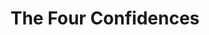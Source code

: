 ---
type: E-book
title: The Four Confidences
description: "This is a short guide that answers the burning question of our time: “How do I build confidence?” The Four Confidences is based on lived experience."
image: /assets/images/thumbnails/four-confidences.jpg
product_info:
  button_text: Download now
  button_url: https://mind-and-fist.ck.page/4f65ddeea7
  price: Free
hero:
  hero_type: product
  image: /assets/images/thumbnails/four-confidences.jpg
  heading: The Four Confidences
  text: "This is a short guide that answers the burning question of our time: “How do I build confidence?” The Four Confidences is based on lived experience."
page_blocks:
  - _id: block_rich_text
    alignment: center
    text_markdown: |
      This is a short book that answers the burning question of our time: “How do I build confidence?”

      *The Four Confidences* is based on cold, hard experience. Not theory. The same way I got confidence in my athletic, academic, and social abilities is what I share here. When I wasn’t confident in myself to stay sober, I relied on these techniques to help me stop drinking.

      Watch the animated version below then download the free ebook.

      ***

      <div class="cms-embed" data-cms-embed="PGlmcmFtZSB3aWR0aD0iNTYwIiBoZWlnaHQ9IjMxNSIgc3JjPSJodHRwczovL3d3dy55b3V0dWJlLmNvbS9lbWJlZC9hQWJXOFFvcUhUbyIgZnJhbWVib3JkZXI9IjAiIGFsbG93PSJhY2NlbGVyb21ldGVyOyBhdXRvcGxheTsgZW5jcnlwdGVkLW1lZGlhOyBneXJvc2NvcGU7IHBpY3R1cmUtaW4tcGljdHVyZSIgYWxsb3dmdWxsc2NyZWVuPjwvaWZyYW1lPg=="><iframe width="560" height="315" src="https://www.youtube.com/embed/aAbW8QoqHTo" frameborder="0" allow="accelerometer; autoplay; encrypted-media; gyroscope; picture-in-picture" allowfullscreen=""></iframe></div>

      This short ebook will teach you how to build confidence regardless of your past failures, let downs, and disappointments. This is the one free ebook that can [change your life.](https://edlatimore.com/change-your-life/)

      There's no upsell. There's no funnel. There's nothing more than actionable advice that if applied, will make you into a more confident individual.
---